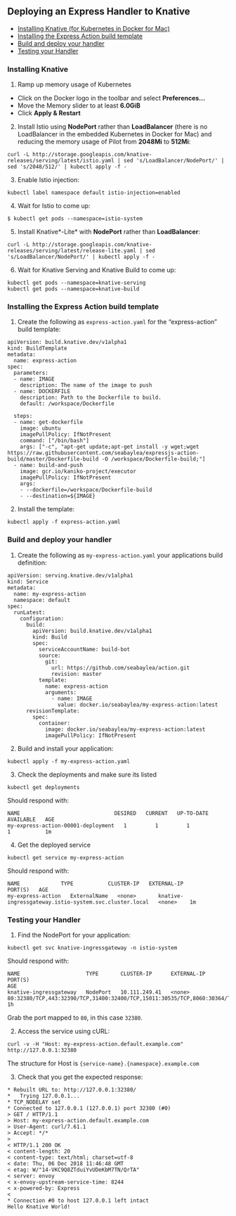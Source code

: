 ## Deploying an Express Handler to Knative

* [Installing Knative (for Kubernetes in Docker for Mac)](#installing-knative)
* [Installing the Express Action build template](#Installing-the-Express-Action-build-template)
* [Build and deploy your handler](#Build-and-deploy-your-handler)
* [Testing your Handler](#Testing-your-Handler)


### Installing Knative

1. Ramp up memory usage of Kubernetes
  * Click on the Docker logo in the toolbar and select **Preferences...**
  * Move the Memory slider to at least **6.0GiB**
  * Click **Apply & Restart**

2. Install Istio using **NodePort** rather than **LoadBalancer** (there is no LoadBalancer in the embedded Kubernetes in Docker for Mac) and reducing the memory usage of Pilot from **2048Mi** to **512Mi**:

  ```
  curl -L http://storage.googleapis.com/knative-releases/serving/latest/istio.yaml | sed 's/LoadBalancer/NodePort/' | sed 's/2048/512/' | kubectl apply -f -
  ```
  
3. Enable Istio injection:
  
  ```
  kubectl label namespace default istio-injection=enabled
  ```
  
4. Wait for Istio to come up:
  
  ```
  $ kubectl get pods --namespace=istio-system
  ```
  
5. Install Knative*-Lite* with **NodePort** rather than **LoadBalancer**:

  ```
  curl -L http://storage.googleapis.com/knative-releases/serving/latest/release-lite.yaml | sed 's/LoadBalancer/NodePort/' | kubectl apply -f -
  ```
  
6. Wait for Knative Serving and Knative Build to come up:

  ```
  kubectl get pods --namespace=knative-serving
  kubectl get pods --namespace=knative-build
  ```
  
### Installing the Express Action build template  
  
1. Create the following as `express-action.yaml` for the “express-action” build template:

  ```
  apiVersion: build.knative.dev/v1alpha1
  kind: BuildTemplate
  metadata:
    name: express-action 
  spec:
    parameters:
    - name: IMAGE
      description: The name of the image to push
    - name: DOCKERFILE
      description: Path to the Dockerfile to build.
      default: /workspace/Dockerfile

    steps:
    - name: get-dockerfile
      image: ubuntu
      imagePullPolicy: IfNotPresent
      command: ["/bin/bash"]
      args: ["-c", "apt-get update;apt-get install -y wget;wget https://raw.githubusercontent.com/seabaylea/expressjs-action-build/master/Dockerfile-build -O /workspace/Dockerfile-build;"]
    - name: build-and-push 
      image: gcr.io/kaniko-project/executor
      imagePullPolicy: IfNotPresent
      args:
      - --dockerfile=/workspace/Dockerfile-build
      - --destination=${IMAGE}
  ```

2. Install the template:

  ```
  kubectl apply -f express-action.yaml
  ```
  
### Build and deploy your handler

1. Create the following as `my-express-action.yaml` your applications build definition:  

  ```
  apiVersion: serving.knative.dev/v1alpha1
  kind: Service
  metadata:
    name: my-express-action 
    namespace: default
  spec:
    runLatest:
      configuration:
        build:
          apiVersion: build.knative.dev/v1alpha1
          kind: Build
          spec:
            serviceAccountName: build-bot
            source:
              git:
                url: https://github.com/seabaylea/action.git
                revision: master
            template:
              name: express-action 
              arguments:
                - name: IMAGE
                  value: docker.io/seabaylea/my-express-action:latest
        revisionTemplate:
          spec:
            container:
              image: docker.io/seabaylea/my-express-action:latest
              imagePullPolicy: IfNotPresent
  ```

2. Build and install your application:

  ```
  kubectl apply -f my-express-action.yaml
  ```
  
3. Check the deployments and make sure its listed

  ```
  kubectl get deployments
  ```
  
  Should respond with:
  
  ```
  NAME                              DESIRED   CURRENT   UP-TO-DATE   AVAILABLE   AGE
  my-express-action-00001-deployment   1         1         1            1           1m
  ```
  
4. Get the deployed service

  ```
  kubectl get service my-express-action
  ```
  
  Should respond with:
  
  ```
  NAME             TYPE           CLUSTER-IP   EXTERNAL-IP                                             PORT(S)   AGE
  my-express-action   ExternalName   <none>       knative-ingressgateway.istio-system.svc.cluster.local   <none>    1m
  ```
  
### Testing your Handler

1. Find the NodePort for your application:

  ```
  kubectl get svc knative-ingressgateway -n istio-system
  ```
  
  Should respond with:
  
  ```
  NAME                     TYPE       CLUSTER-IP      EXTERNAL-IP   PORT(S)                                                                                                                   AGE
  knative-ingressgateway   NodePort   10.111.249.41   <none>        80:32380/TCP,443:32390/TCP,31400:32400/TCP,15011:30535/TCP,8060:30364/TCP,853:32032/TCP,15030:32150/TCP,15031:30732/TCP   1h
  ```
  
  Grab the port mapped to `80`, in this case `32380`.
  
2. Access the service using cURL:

  ```
  curl -v -H "Host: my-express-action.default.example.com" http://127.0.0.1:32380
  ```
  
  The structure for Host is `{service-name}.{namespace}.example.com`
  
3. Check that you get the expected response:

  ```
  * Rebuilt URL to: http://127.0.0.1:32380/
  *   Trying 127.0.0.1...
  * TCP_NODELAY set
  * Connected to 127.0.0.1 (127.0.0.1) port 32380 (#0)
  > GET / HTTP/1.1
  > Host: my-express-action.default.example.com
  > User-Agent: curl/7.61.1
  > Accept: */*
  > 
  < HTTP/1.1 200 OK
  < content-length: 20
  < content-type: text/html; charset=utf-8
  < date: Thu, 06 Dec 2018 11:46:48 GMT
  < etag: W/"14-VKC9Q8ZTduiYvUDeKbM7TN/QrTA"
  < server: envoy
  < x-envoy-upstream-service-time: 8244
  < x-powered-by: Express
  < 
  * Connection #0 to host 127.0.0.1 left intact
  Hello Knative World!
  ```
